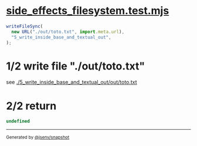 # [side_effects_filesystem.test.mjs](../../side_effects_filesystem.test.mjs)

```js
writeFileSync(
  new URL("./out/toto.txt", import.meta.url),
  "5_write_inside_base_and_textual_out",
);
```

# 1/2 write file "./out/toto.txt"

see [./5_write_inside_base_and_textual_out/out/toto.txt](./5_write_inside_base_and_textual_out/out/toto.txt)

# 2/2 return

```js
undefined
```

---

<sub>
  Generated by <a href="https://github.com/jsenv/core/tree/main/packages/independent/snapshot">@jsenv/snapshot</a>
</sub>
